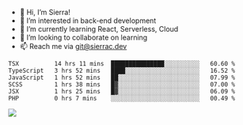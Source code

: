 - 👋 Hi, I’m Sierra!
- 👀 I’m interested in back-end development
- 🌱 I’m currently learning React, Serverless, Cloud
- 💞️ I’m looking to collaborate on learning
- 📫 Reach me via git@sierrac.dev

<!--START_SECTION:waka-->

```text
TSX          14 hrs 11 mins  ███████████████░░░░░░░░░░   60.60 %
TypeScript   3 hrs 52 mins   ████░░░░░░░░░░░░░░░░░░░░░   16.52 %
JavaScript   1 hrs 52 mins   ██░░░░░░░░░░░░░░░░░░░░░░░   07.99 %
SCSS         1 hrs 38 mins   █▓░░░░░░░░░░░░░░░░░░░░░░░   07.00 %
JSX          1 hrs 25 mins   █▓░░░░░░░░░░░░░░░░░░░░░░░   06.09 %
PHP          0 hrs 7 mins    ░░░░░░░░░░░░░░░░░░░░░░░░░   00.49 %
```

<!--END_SECTION:waka-->


![](https://hit.yhype.me/github/profile?user_id=7351311)
